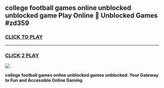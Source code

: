 
## college football games online unblocked unblocked game Play Online 👋 Unblocked Games #zd359
<h3>
<a href="https://premium.freeplayer.one?title=college_football_games_online_unblocked&ref=21F">CLICK TO PLAY</a></h3>
<hr>

<h3>
<a href="https://premium.freeplayer.one?title=college_football_games_online_unblocked&ref=21F">CLICK 2 PLAY</a>
  
</h3>

<a href="https://premium.freeplayer.one?title=college_football_games_online_unblocked&ref=21F/"><img src="https://clearcache.store/games.png"></a>


**college football games online unblocked games unblocked: Your Gateway to Fun and Accessible Online Gaming**
